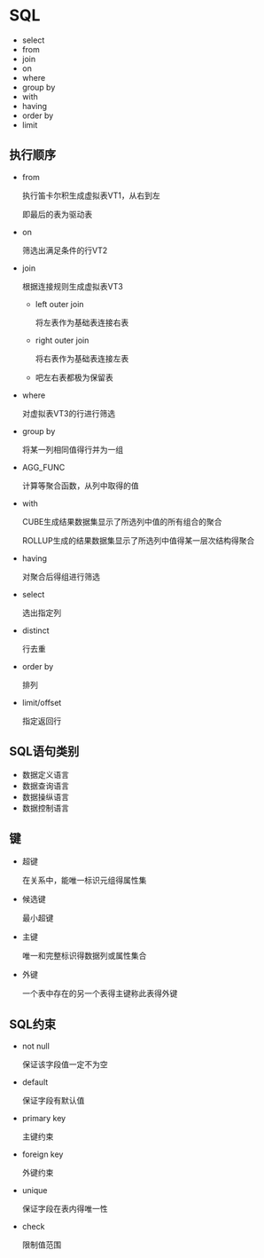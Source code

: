 # SQL

- select
- from
- join
- on
- where
- group by
- with
- having
- order by 
- limit

## 执行顺序

- from

  执行笛卡尔积生成虚拟表VT1，从右到左

  即最后的表为驱动表

- on

  筛选出满足条件的行VT2

- join

  根据连接规则生成虚拟表VT3

  - left outer join

    将左表作为基础表连接右表

  - right outer join

    将右表作为基础表连接左表

  - 吧左右表都极为保留表

- where

  对虚拟表VT3的行进行筛选

- group by

  将某一列相同值得行并为一组

- AGG_FUNC

  计算等聚合函数，从列中取得的值

- with

  CUBE生成结果数据集显示了所选列中值的所有组合的聚合

  ROLLUP生成的结果数据集显示了所选列中值得某一层次结构得聚合

- having

  对聚合后得组进行筛选

- select

  选出指定列

- distinct

  行去重

- order by

  排列

- limit/offset

  指定返回行

## SQL语句类别

- 数据定义语言
- 数据查询语言
- 数据操纵语言
- 数据控制语言

## 键

- 超键

  在关系中，能唯一标识元组得属性集

- 候选键

  最小超键

- 主键

  唯一和完整标识得数据列或属性集合

- 外键

  一个表中存在的另一个表得主键称此表得外键

## SQL约束

- not null

  保证该字段值一定不为空

- default

  保证字段有默认值

- primary key

  主键约束

- foreign key

  外键约束

- unique

  保证字段在表内得唯一性

- check

  限制值范围